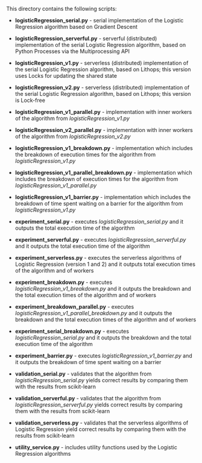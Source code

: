 This directory contains the following scripts:

- **logisticRegression_serial.py** - serial implementation of the Logistic Regression algorithm based on Gradient Descent

- **logisticRegression_serverful.py** - serverful (distributed) implementation of the serial Logistic Regression algorithm, based on Python Processes via the Multiprocessing API

- **logisticRegression_v1.py** - serverless (distributed) implementation of the serial Logistic Regression algorithm, based on Lithops; this version uses Locks for updating the shared state

- **logisticRegression_v2.py** - serverless (distributed) implementation of the serial Logistic Regression algorithm, based on Lithops; this version is Lock-free

- **logisticRegression_v1_parallel.py** - implementation with inner workers of the algorithm from *logisticRegression_v1.py*

- **logisticRegression_v2_parallel.py** - implementation with inner workers of the algorithm from *logisticRegression_v2.py*

- **logisticRegression_v1_breakdown.py** - implementation which includes the breakdown of execution times for the algorithm from *logisticRegression_v1.py*

- **logisticRegression_v1_parallel_breakdown.py** - implementation which includes the breakdown of execution times for the algorithm from *logisticRegression_v1_parallel.py*

- **logisticRegression_v1_barrier.py** - implementation which includes the breakdown of time spent waiting on a barrier for the algorithm from *logisticRegression_v1.py*


- **experiment_serial.py** - executes *logisticRegression_serial.py* and it outputs the total execution time of the algorithm

- **experiment_serverful.py** - executes *logisticRegression_serverful.py* and it outputs the total execution time of the algorithm

- **experiment_serverless.py** - executes the serverless algorithms of Logistic Regression (version 1 and 2) and it outputs total execution times of the algorithm and of workers

- **experiment_breakdown.py** - executes *logisticRegression_v1_breakdown.py* and it outputs the breakdown and the total execution times of the algorithm and of workers

- **experiment_breakdown_parallel.py** - executes *logisticRegression_v1_parallel_breakdown.py* and it outputs the breakdown and the total execution times of the algorithm and of workers

- **experiment_serial_breakdown.py** - executes *logisticRegression_serial.py* and it outputs the breakdown and the total execution time of the algorithm

- **experiment_barrier.py** - executes *logisticRegression_v1_barrier.py* and it outputs the breakdown of time spent waiting on a barrier


- **validation_serial.py** - validates that the algorithm from *logisticRegression_serial.py* yields correct results by comparing them with the results from scikit-learn

- **validation_serverful.py** - validates that the algorithm from *logisticRegression_serverful.py* yields correct results by comparing them with the results from scikit-learn

- **validation_serverless.py** - validates that the serverless algorithms of Logistic Regression yield correct results by comparing them with the results from scikit-learn


- **utility_service.py** - includes utility functions used by the Logistic Regression algorithms